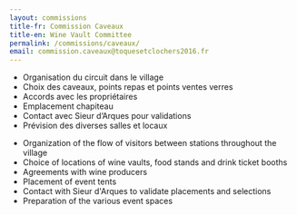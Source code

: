 ```yaml
---
layout: commissions 
title-fr: Commission Caveaux
title-en: Wine Vault Committee
permalink: /commissions/caveaux/
email: commission.caveaux@toquesetclochers2016.fr
---
```


<div class="txt-fr">
<ul>
<li>Organisation du circuit dans le village</li>
<li>Choix des caveaux, points repas et points ventes verres</li>
<li>Accords avec les propriétaires</li>
<li>Emplacement chapiteau</li>
<li>Contact avec Sieur d’Arques pour validations</li>
<li>Prévision des diverses salles et locaux</li>
</ul>
</div>

<div class="txt-en">
<ul>
<li>Organization of the flow of visitors between stations throughout the village</li>
<li>Choice of locations of wine vaults, food stands and drink ticket booths</li>
<li>Agreements with wine producers</li>
<li>Placement of event tents</li>
<li>Contact with Sieur d'Arques to validate placements and selections</li>
<li>Preparation of the various event spaces</li>
</ul>
</div>
